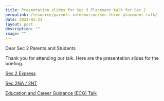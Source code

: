 ```yaml
---
title: Presentation slides for Sec 3 Placement talk for Sec 2
permalink: /resource/parents-information/sec-three-placement-talk/
date: 2023-03-23
layout: post
description: ""
image: ""
---
```

Dear Sec 2 Parents and Students

Thank you for attending our talk. Here are the presentation slides for the briefing.

[Sec 2 Express](/files/Parents'%20Information/Sec%203%20Plac%20Talk%20on%2018%20May%202022/2023%202Exp_S3%20Placement%20Slides%20for%20Parents_22%20March%20(Website).pdf)

[Sec 2NA / 2NT](/files/Parents'%20Information/Sec%203%20Plac%20Talk%20on%2018%20May%202022/2023%202NA2NT_S3%20Placement%20Slides%20for%20Parents_22%20March%20(Website).pdf)

[Education and Career Guidance (ECG) Talk](/files/Parents'%20Information/Sec%203%20Plac%20Talk%20on%2018%20May%202022/ECG%20Talk%20by%20Ms%20Aries%20Lim.pdf)


